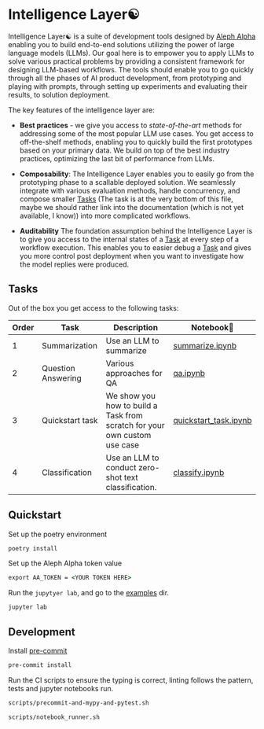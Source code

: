 # Intelligence Layer☯️

Intelligence Layer☯️ is a suite of development tools designed by [Aleph Alpha](https://aleph-alpha.com/) enabling you to build end-to-end solutions utilizing the power of large language models (LLMs). Our goal here is to empower you to apply LLMs to solve various practical problems by providing a consistent framework for designing LLM-based workflows. The tools should enable you to go quickly through all the phases of AI product development, from prototyping and playing with prompts, through setting up experiments and evaluating their results, to solution deployment.

The key features of the intelligence layer are:

- **Best practices** - we give you access to *state-of-the-art* methods for addressing some of the most popular LLM use cases. You get access to off-the-shelf methods, enabling you to quickly build the first prototypes based on your primary data. We build on top of the best industry practices, optimizing the last bit of performance from LLMs.

- **Composability**: The Intelligence Layer enables you to easily go from the prototyping phase to a scallable deployed solution. We seamlessly integrate with various evaluation methods, handle concurrency, and compose smaller [Tasks](./src/intelligence_layer/task.py) (The task is at the very bottom of this file, maybe we should rather link into the documentation (which is not yet available, I know)) into more complicated workflows.

- **Auditability** The foundation assumption behind the Intelligence Layer is to give you access to the internal states of a [Task](./src/intelligence_layer/task.py) at every step of a workflow execution. This enables you to easier debug a [Task](./src/intelligence_layer/task.py) and gives you more control post deployment when you want to investigate how the model replies were produced.

## Tasks

Out of the box you get access to the following tasks:



| Order | Task                | Description                                   | Notebook📓                                       |
|-------|---------------------|-----------------------------------------------|--------------------------------------------------|
| 1     | Summarization       | Use an LLM to summarize                       | [summarize.ipynb](./src/examples/summarize.ipynb)   |
| 2     | Question Answering  | Various approaches for QA                     | [qa.ipynb](./src/examples/qa.ipynb)                |
| 3     | Quickstart task     | We show you how to build a Task from scratch for your own custom use case | [quickstart_task.ipynb](./src/examples/quickstart_task.ipynb) |
| 4     | Classification      | Use an LLM to conduct zero-shot text classification. | [classify.ipynb](./src/examples/classify.ipynb) |



## Quickstart

Set up the poetry environment

```cmd
poetry install
```

Set up the Aleph Alpha token value

```cmd
export AA_TOKEN = <YOUR TOKEN HERE>
```

Run the `jupytyer lab`, and go to the [examples](http://localhost:8888/lab/workspaces/auto-C/tree/src/examples) dir.

```cmd
jupyter lab
```



## Development

Install [pre-commit](https://pre-commit.com/)
```cmd
pre-commit install
```

Run the CI scripts to ensure the typing is correct, linting follows the pattern, tests and jupyter notebooks run.

```cmd
scripts/precommit-and-mypy-and-pytest.sh
```
```cmd
scripts/notebook_runner.sh
```
